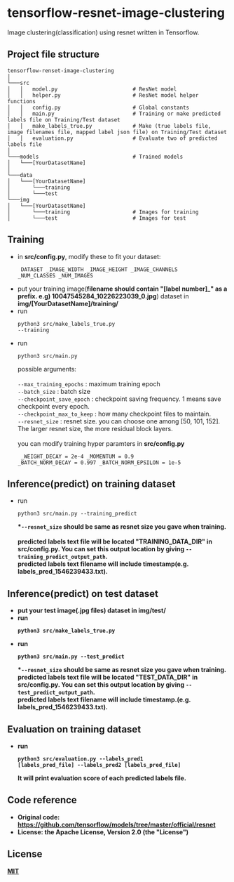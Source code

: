 # tensorflow-resnet-image-clustering 
Image clustering(classification) using resnet written in Tensorflow.


## Project file structure
```
tensorflow-renset-image-clustering
│
└───src
│   │   model.py                        # ResNet model
│   │   helper.py                       # ResNet model helper functions
│   │   config.py                       # Global constants
│   │   main.py                         # Training or make predicted labels file on Training/Test dataset
│   │   make_labels_true.py             # Make (true labels file, image filenames file, mapped label json file) on Training/Test dataset
│   │   evaluation.py                   # Evaluate two of predicted labels file
│   
└───models                              # Trained models
│   └───[YourDatasetName]
│
└───data                                
│   └───[YourDatasetName]
│       └───training
│       └───test
└───img
│   └───[YourDatasetName]                
│       └───training                    # Images for training
│       └───test                        # Images for test

```

## Training
* in <b>src/config.py</b>, modify these to fit your dataset:<pre><code>
DATASET
_IMAGE_WIDTH
_IMAGE_HEIGHT
_IMAGE_CHANNELS
_NUM_CLASSES
_NUM_IMAGES</pre></code>
* put your training image(<b>filename should contain "[label number]_" as a prefix. e.g) 10047545284_10226223039_0.jpg</b>) dataset in <b>img/[YourDatasetName]/training/</b>
* run <pre><code>python3 src/make_labels_true.py --training</code></pre>
* run <pre><code>python3 src/main.py</code></pre>
possible arguments: <br><br>
`--max_training_epochs` : maximum training epoch<br> 
`--batch_size` : batch size<br>
`--checkpoint_save_epoch` : checkpoint saving frequency. 1 means save checkpoint every epoch.<br>
`--checkpoint_max_to_keep` : how many checkpoint files to maintain.<br> 
`--resnet_size` : resnet size. you can choose one among [50, 101, 152]. The larger resnet size, the more residual block layers.<br><br>
you can modify training hyper paramters in <b>src/config.py</b><pre><code>
_WEIGHT_DECAY = 2e-4
_MOMENTUM = 0.9
_BATCH_NORM_DECAY = 0.997
_BATCH_NORM_EPSILON = 1e-5</pre></code>
 
## Inference(predict) on training dataset
* run <pre><code>python3 src/main.py --training_predict</code></pre>
<b> *`--resnet_size` should be same as resnet size you gave when training.<br>   
predicted labels text file will be located "TRAINING_DATA_DIR" in src/config.py. You can set this output location by giving `--training_predict_output_path`.<br>
predicted labels text filename will include timestamp(e.g. labels_pred_1546239433.txt).<br>

## Inference(predict) on test dataset
* put your test image(.jpg files) dataset in <b>img/test/</b>
* run <pre><code>python3 src/make_labels_true.py</pre></code>
* run <pre><code>python3 src/main.py --test_predict</pre></code>
<b> *`--resnet_size` should be same as resnet size you gave when training.<br>
predicted labels text file will be located "TEST_DATA_DIR" in src/config.py. You can set this output location by giving `--test_predict_output_path`.<br>
predicted labels text filename will include timestamp.(e.g. labels_pred_1546239433.txt).

## Evaluation on training dataset

* run <pre><code>python3 src/evaluation.py --labels_pred1 [labels_pred_file] --labels_pred2 [labels_pred_file]</pre></code>
It will print evaluation score of each predicted labels file.

## Code reference

* Original code: https://github.com/tensorflow/models/tree/master/official/resnet <br>
* License: the Apache License, Version 2.0 (the "License")


## License

[MIT](https://github.com/doublejtoh/tensorflow-resnet-image-clustering/blob/master/LICENSE)
